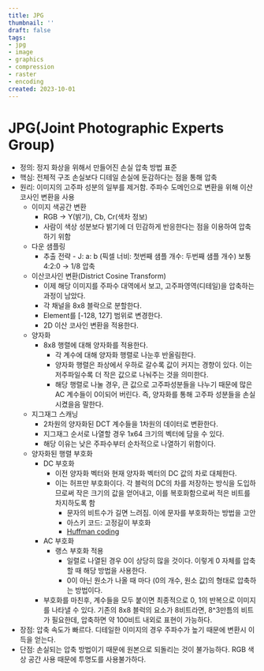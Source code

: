 ```yaml
---
title: JPG
thumbnail: ''
draft: false
tags:
- jpg
- image
- graphics
- compression
- raster
- encoding
created: 2023-10-01
---
```


# JPG(Joint Photographic Experts Group)

* 정의: 정지 화상을 위해서 만들어진 손실 압축 방법 표준
* 핵심: 전체적 구조 손실보다 디테일 손실에 둔감하다는 점을 통해 압축
* 원리: 이미지의 고주파 성분의 일부를 제거함. 주파수 도메인으로 변환을 위해 이산 코사인 변환을 사용
  * 이미지 색공간 변환
    * RGB → Y(밝기), Cb, Cr(색차 정보)
    * 사람이 색상 성분보다 밝기에 더 민감하게 반응한다는 점을 이용하여 압축하기 위함
  * 다운 샘플링
    * 추출 전략 - J: a: b (픽셀 너비: 첫번째 샘플 개수: 두번째 샘플 개수) 보통 4:2:0 → 1/8 압축
  * 이산코사인 변환(District Cosine Transform)
    * 이제 해당 이미지를 주파수 대역에서 보고, 고주파영역(디테일)을 압축하는 과정이 남았다.
    * 각 채널을 8x8 블락으로 분할한다.
    * Element를 \[-128, 127\] 범위로 변경한다.
    * 2D 이산 코사인 변환을 적용한다.
  * 양자화
    * 8x8 행렬에 대해 양자화를 적용한다.
      * 각 계수에 대해 양자화 행렬로 나눈후 반올림한다.
      * 양자화 행렬은 좌상에서 우하로 갈수록 값이 커지는 경향이 있다. 이는 저주파일수록 더 작은 값으로 나눠주는 것을 의미한다.
      * 해당 행렬로 나눌 경우, 큰 값으로 고주파성분들을 나누기 때문에 많은 AC 계수들이 0이되어 버린다. 즉, 양자화를 통해 고주파 성분들을 손실시켰을음 말한다.
  * 지그재그 스캐닝
    * 2차원의 양자화된 DCT 계수들을 1차원의 데이터로 변환한다.
    * 지그재그 순서로 나열할 경우 1x64 크기의 벡터에 담을 수 있다.
    * 해당 이유는 낮은 주파수부터 순차적으로 나열하기 위함이다.
  * 양자화된 행렬 부호화
    * DC 부호화
      * 이전 양자화 벡터와 현재 양자화 벡터의 DC 값의 차로 대체한다.
      * 이는 허프만 부호화이다. 각 블럭의 DC의 차를 저장하는 방식을 도입하므로써 작은 크기의 값을 얻어내고, 이를 복호화함으로써 적은 비트를 차지하도록 함
        * 문자의 비트수가 길면 느려짐. 이에 문자를 부호화하는 방법을 고안
        * 아스키 코드: 고정길이 부호화
        * [Huffman coding](Huffman%20coding) 
    * AC 부호화
      * 랭스 부호화 적용
        * 일렬로 나열된 경우 0이 상당히 많을 것이다. 이렇게 0 자체를 압축할 때 해당 방법을 사용한다.
        * 0이 아닌 원소가 나올 때 마다 (0의 개수, 원소 값)의 형태로 압축하는 방법이다.
    * 부호화를 마친후, 계수들을 모두 붙이면 최종적으로 0, 1의 반복으로 이미지를 나타낼 수 있다. 기존의 8x8 블럭의 요소가 8비트라면, 8^3만틈의 비트가 필요한데, 압축하면 약 100비트 내외로 표현이 가능하다.
* 장점: 압축 속도가 빠르다.  디테일한 이미지의 경우 주파수가 높기 때문에 변환시 이득을 얻는다.
* 단점: 손실되는 압축 방법이기 때문에 원본으로 되돌리는 것이 불가능하다. RGB 색상 공간 사용 때문에 투명도를 사용불가하다.
